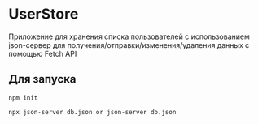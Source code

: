 # UserStore

Приложение для хранения списка пользователей c использованием json-сервер для получения/отправки/изменения/удаления данных c помощью Fetch API

## Для запуска 
```
npm init

npx json-server db.json or json-server db.json
```
